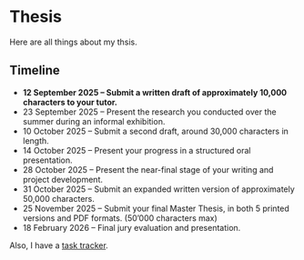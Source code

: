 # Thesis
Here are all things about my thsis.

## Timeline
- **12 September 2025 – Submit a written draft of approximately 10,000 characters to your tutor.**
- 23 September 2025 – Present the research you conducted over the summer during an informal exhibition.
- 10 October 2025 – Submit a second draft, around 30,000 characters in length.
- 14 October 2025 – Present your progress in a structured oral presentation.
- 28 October 2025 – Present the near-final stage of your writing and project development.
- 31 October 2025 – Submit an expanded written version of approximately 50,000 characters.
- 25 November 2025 – Submit your final Master Thesis, in both 5 printed versions and PDF formats. (50’000 characters max)
- 18 February 2026 – Final jury evaluation and presentation.

Also, I have a [task tracker](https://docs.google.com/spreadsheets/d/1mJPjanTyzvrfCIjc6s8fdL0XUEdTpS2pfIGzAmIvXYY/edit?usp=sharing).